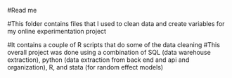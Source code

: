 #Read me

#This folder contains files that I used to clean data and create variables for my online experimentation project

#It contains a couple of R scripts that do some of the data cleaning
#This overall project was done using a combination of SQL (data warehouse extraction), python (data extraction from back end and api and organization), R, and stata (for random effect models)
